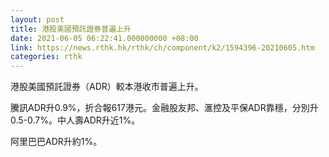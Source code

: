 ```yaml
---
layout: post
title: 港股美國預託證券普遍上升
date: 2021-06-05 06:22:41.000000000 +08:00
link: https://news.rthk.hk/rthk/ch/component/k2/1594396-20210605.htm
categories: rthk
---
```


港股美國預託證券（ADR）較本港收市普遍上升。

騰訊ADR升0.9%，折合報617港元。金融股友邦、滙控及平保ADR靠穩，分別升0.5-0.7%。中人壽ADR升近1%。

阿里巴巴ADR升約1%。
